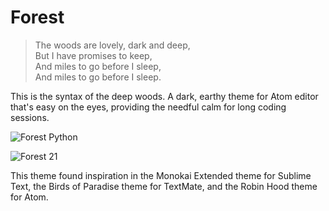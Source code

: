 # Forest

> The woods are lovely, dark and deep,  
> But I have promises to keep,  
> And miles to go before I sleep,  
> And miles to go before I sleep.

This is the syntax of the deep woods. A dark, earthy theme for Atom editor that's easy on the eyes, providing the needful calm for long coding sessions.

![Forest Python](http://i.imgur.com/4MYoFVQ.png)

![Forest 21](http://i.imgur.com/RRL80oy.jpg)

This theme found inspiration in the Monokai Extended theme for Sublime Text, the Birds of Paradise theme for TextMate, and the Robin Hood theme for Atom.
